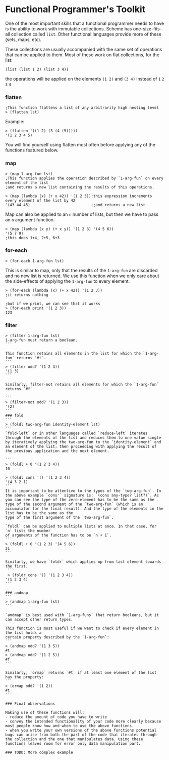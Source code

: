 # Functional Programmer's Toolkit

One of the most important skills that a functional programmer needs to have is the ability to work with immutable collections. Scheme has one-size-fits-all collection called `list`. Other functional languages provide more of these (sets, maps, etc).

These collections are usually accompanied with the same set of operations that can be applied to them. Most of these work on flat collections, for the list:  
```
(list (list 1 2) (list 3 4))
```  
the operations will be applied on the elements `(1 2)` and `(3 4)` instead of `1` `2` `3` `4`

### flatten
```
;This function flattens a list of any arbitrarily high nesting level
> (flatten lst)

```  
Example:  
```
> (flatten '((1 2) (3 (4 (5)))))
'(1 2 3 4 5)
```  

You will find yourself using flatten most often before applying any of the functions featured below.


### map
```
> (map 1-arg-fun lst)
;This function applies the operation described by `1-arg-fun` on every element of the list
;and returns a new list containing the results of this operations.
```
```
> (map (lambda (x) (+ x 42)) '(1 2 3));this expression increments every element of the list by 42
'(43 44 45)                           ;;and returns a new list
```  
Map can also be applied to an `n` number of lists, but then we have to pass an `n` argument function.

```
> (map (lambda (x y) (+ x y)) '(1 2 3) '(4 5 6))
'(5 7 9)
;this does 1+4, 2+5, 6+3
```

### for-each
```
> (for-each 1-arg-fun lst)
```

This is similar to map, only that the results of the `1-arg-fun` are discarded and no new list is returned. We use this function when we only care about the side-effects of applying the `1-arg-fun` to every element.

```
> (for-each (lambda (x) (+ x 42)) '(1 2 3))
;it returns nothing

;but if we print, we can see that it works
> (for-each print '(1 2 3))
123
```
### filter
````
> (filter 1-arg-fun lst)
1-arg-fun must return a boolean.
```

This function retains all elements in the list for which the `1-arg-fun` returns `#t`.
```
> (filter odd? '(1 2 3))
'(1 3)
```  

Similarly, filter-not retains all elements for which the `1-arg-fun` returns `#f`

```
> (filter-not odd? '(1 2 3))
'(2)
```
### fold
```
> (foldl two-arg-fun identity-element lst)
```  
`fold-left` or in other languages called `reduce-left` iterates through the elements of the list and reduces them to one value single by iteratively applying the two-arg-fun to the `identity-element` and an element of the list; then proceeding with applying the result of the previous application and the next element.  

```
> (foldl + 0 '(1 2 3 4))
10

> (foldl cons '() '(1 2 3 4))
'(4 3 2 1)
```  
It is important to be attentive to the types of the `two-arg-fun`. In the above example `cons'` signature is: `(cons any-type? list?)`. As you can see the type of the zero-element has to be the same as the type of the second argument of the `two-arg-fun` (which is an accumulator for the final result). And the type of the elements in the list has to be the same as the
type of the first argument of the `two-arg-fun`.  

`foldl` can be applied to multiple lists at once. In that case, for `n` lists the number
of arguments of the function has to be `n + 1`.  
```
> (foldl + 0 '(1 2 3) '(4 5 6))
21
```  

Similarly, we have `foldr` which applies op from last element towards the first.
 ```
 > (foldr cons '() '(1 2 3 4))
'(1 2 3 4)
```

### andmap
```
> (andmap 1-arg-fun lst)
```

`andmap` is best used with `1-arg-funs` that return booleans, but it can accept other return types.

This function is most useful if we want to check if every element in the list holds a
certain property described by the `1-arg-fun`:
```
> (andmap odd? '(1 3 5))
#t
> (andmap odd? '(1 2 5))
#f
```  

Similarly, `ormap` returns `#t` if at least one element of the list has the property:  
```
> (ormap odd? '(1 2))
#t
```

### Final observations

Making use of these functions will:
- reduce the amount of code you have to write
- convey the intended functionality of your code more clearly because most people know how and when to use the above functions.
- when you write your own versions of the above functions potential bugs can arise from both the part of the code that iterates through the collection and the one that manipulates data. Using these functions leaves room for error only data manipulation part.

### TODO: More complex example
